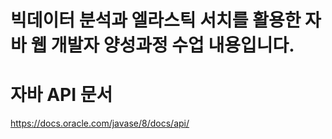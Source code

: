 # 빅데이터 분석과 엘라스틱 서치를 활용한 자바 웹 개발자 양성과정 수업 내용입니다.

# 자바 API 문서
https://docs.oracle.com/javase/8/docs/api/
